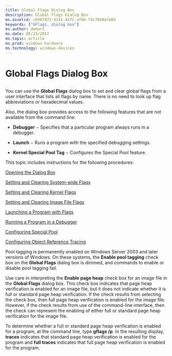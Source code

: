 ```yaml
---
title: Global Flags Dialog Box
description: Global Flags Dialog Box
ms.assetid: c6987d72-4141-45f2-af06-f4c7040a7e6b
keywords: ["GFlags, dialog box"]
ms.author: domars
ms.date: 05/23/2017
ms.topic: article
ms.prod: windows-hardware
ms.technology: windows-devices
---
```


# Global Flags Dialog Box


## <span id="ddk_global_flags_dialog_box_dtools"></span><span id="DDK_GLOBAL_FLAGS_DIALOG_BOX_DTOOLS"></span>


You can use the **Global Flags** dialog box to set and clear global flags from a user interface that lists all flags by name. There is no need to look up flag abbreviations or hexadecimal values.

Also, the dialog box provides access to the following features that are not available from the command line:

-   **Debugger** − Specifies that a particular program always runs in a debugger.

-   **Launch** − Runs a program with the specified debugging settings.

-   **Kernel Special Pool Tag** − Configures the Special Pool feature.

This topic includes instructions for the following procedures:

[Opening the Dialog Box](opening-the-dialog-box.md)

[Setting and Clearing System-wide Flags](setting-and-clearing-system-wide-flags.md)

[Setting and Clearing Kernel Flags](setting-and-clearing-kernel-flags.md)

[Setting and Clearing Image File Flags](setting-and-clearing-image-file-flags.md)

[Launching a Program with Flags](launching-a-program-with-flags.md)

[Running a Program in a Debugger](running-a-program-in-a-debugger.md)

[Configuring Special Pool](configuring-special-pool.md)

[Configuring Object Reference Tracing](configuring-object-reference-tracing.md)

Pool tagging is permanently enabled on Windows Server 2003 and later versions of Windows. On these systems, the **Enable pool tagging** check box on the **Global Flags** dialog box is dimmed, and commands to enable or disable pool tagging fail.

Use care in interpreting the **Enable page heap** check box for an image file in the **Global Flags** dialog box. This check box indicates that page heap verification is enabled for an image file, but it does not indicate whether it is full or standard page heap verification. If the check results from selecting the check box, then full page heap verification is enabled for the image file. However, if the check results from use of the command-line interface, then the check can represent the enabling of either full or standard page heap verification for the image file.

To determine whether a full or standard page heap verification is enabled for a program, at the command line, type **gflags /p**. In the resulting display, **traces** indicates that standard page heap verification is enabled for the program and **full traces** indicates that full page heap verification is enabled for the program.

 

 





